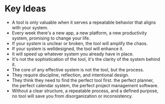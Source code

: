 # Key Ideas

- A tool is only valuable when it serves a repeatable behavior that aligns with your system.
- Every week there's a new app, a new platform, a new productivity system, promising to change your life.
- If your system is unclear or broken, the tool will amplify the chaos.
- If your system is welldesigned, the tool will enhance it.
- It will speed up whatever system you already have in place.
- It's not the sophistication of the tool, it's the clarity of the system behind it.
- The core of any effective system is not the tool, but the process.
- They require discipline, reflection, and intentional design.
- They think they need to find the perfect tool first. the perfect planner, the perfect calendar system, the perfect project management software.
- Without a clear structure, a repeatable process, and a defined purpose, no tool will save you from disorganization or inconsistency.
